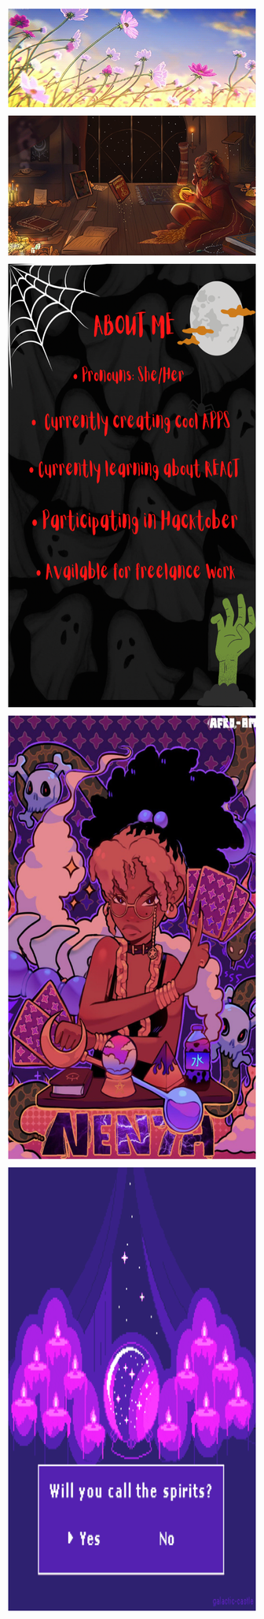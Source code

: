 <p align="center">
  <img src="792236ced7ec959dd7a0ce7804d3bd47.gif" alt="Zolara Codes Spooky Logo" width="770" height="200"/>
</p>

<p align="center">
  <img src="4ED78608-569B-4A69-BBB3-490F5335FCF7.webp" alt="Black elf studying magic"/>
</p>
 
<p align="center">
<img src="0BE2D0DB-2CA4-4F8A-BB88-C93572F8C369.png" alt="About me page" width="700" height="900" />
 </p>

<p align="center">
 <img src="70A745AA-ECFC-4B46-B40F-9984E4967BD1.jpeg" alt="Witchy Black girl" width="700" height="900" title="Optional title"/>
</p>

<p align="center">
  <img src="C020B6D4-3EA3-4E10-91BF-F3B93ABAB709.gif" alt="crystal ball gif" width="700" height="900" />
</p>


